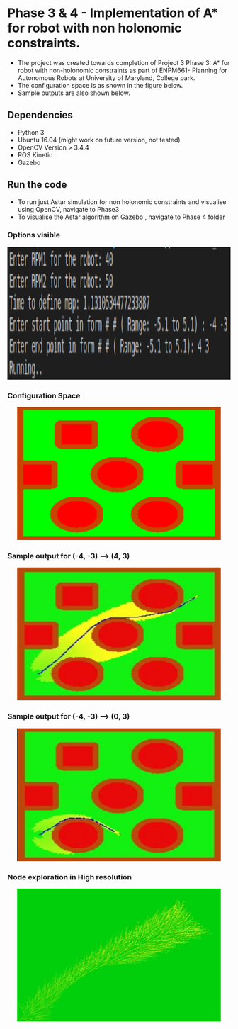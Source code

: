 # Phase 3 & 4 - Implementation of A* for robot with non holonomic constraints.


- The project was created towards completion of Project 3 Phase 3: A* for robot with non-holonomic constraints as part of ENPM661- Planning for Autonomous Robots at University of Maryland, College park.
- The configuration space is as shown in the figure below. 
- Sample outputs are also shown below. 
## Dependencies
- Python 3
- Ubuntu 16.04 (might work on future version, not tested)
- OpenCV Version > 3.4.4
- ROS Kinetic
- Gazebo
## Run the code
- To run just Astar simulation for non holonomic constraints and visualise using OpenCV, navigate to Phase3
- To visualise the Astar algorithm on Gazebo , navigate to Phase 4 folder
### Options visible
<p align="center">
  <img width="900" height="300" src="https://github.com/vishnuu95/ENPM661Proj3/blob/master/Phase3/Images/options.png">
</p>

### Configuration Space
<p align="center">
  <img width="460" height="300" src="https://github.com/vishnuu95/ENPM661Proj3/blob/master/Phase3/Images/raw_img.png">
</p>

### Sample output for (-4, -3) --> (4, 3)
<p align="center">
  <img width="460" height="300" src="https://github.com/vishnuu95/ENPM661Proj3/blob/master/Phase3/Images/optimal_path.png">
</p>

### Sample output for (-4, -3) --> (0, 3)
<p align="center">
  <img width="460" height="300" src="https://github.com/vishnuu95/ENPM661Proj3/blob/master/Phase3/Images/optimal_path2.png">
</p>

### Node exploration in High resolution
<p align="center">
  <img width="460" height="300" src="https://github.com/vishnuu95/ENPM661Proj3/blob/master/Phase3/Images/node_exploration.png">
</p>

